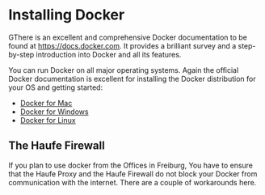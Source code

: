 # Installing Docker

GThere is an excellent and comprehensive Docker documentation to be found at https://docs.docker.com. It provides a brilliant survey and a step-by-step introduction into Docker and all its features. 

You can run Docker on all major operating systems. Again the official Docker documentation is excellent for installing the Docker distribution for your OS and getting started: 

* [Docker for Mac](https://docs.docker.com/docker-for-mac/)
* [Docker for Windows](https://docs.docker.com/docker-for-windows/)
* [Docker for Linux](https://docs.docker.com/engine/installation/linux/)


## The Haufe Firewall

If you plan to use docker from the Offices in Freiburg, You have to ensure that the Haufe Proxy and the Haufe Firewall do not block your Docker from communication with the internet. There are a couple of workarounds here. 












